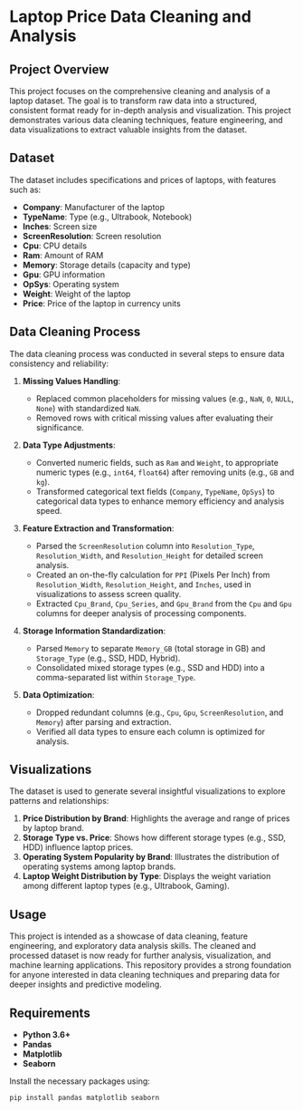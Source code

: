 # Laptop Price Data Cleaning and Analysis

## Project Overview
This project focuses on the comprehensive cleaning and analysis of a laptop dataset. The goal is to transform raw data into a structured, consistent format ready for in-depth analysis and visualization. This project demonstrates various data cleaning techniques, feature engineering, and data visualizations to extract valuable insights from the dataset.

## Dataset
The dataset includes specifications and prices of laptops, with features such as:
- **Company**: Manufacturer of the laptop
- **TypeName**: Type (e.g., Ultrabook, Notebook)
- **Inches**: Screen size
- **ScreenResolution**: Screen resolution
- **Cpu**: CPU details
- **Ram**: Amount of RAM
- **Memory**: Storage details (capacity and type)
- **Gpu**: GPU information
- **OpSys**: Operating system
- **Weight**: Weight of the laptop
- **Price**: Price of the laptop in currency units

## Data Cleaning Process
The data cleaning process was conducted in several steps to ensure data consistency and reliability:

1. **Missing Values Handling**:
   - Replaced common placeholders for missing values (e.g., `NaN`, `0`, `NULL`, `None`) with standardized `NaN`.
   - Removed rows with critical missing values after evaluating their significance.

2. **Data Type Adjustments**:
   - Converted numeric fields, such as `Ram` and `Weight`, to appropriate numeric types (e.g., `int64`, `float64`) after removing units (e.g., `GB` and `kg`).
   - Transformed categorical text fields (`Company`, `TypeName`, `OpSys`) to categorical data types to enhance memory efficiency and analysis speed.

3. **Feature Extraction and Transformation**:
   - Parsed the `ScreenResolution` column into `Resolution_Type`, `Resolution_Width`, and `Resolution_Height` for detailed screen analysis.
   - Created an on-the-fly calculation for `PPI` (Pixels Per Inch) from `Resolution_Width`, `Resolution_Height`, and `Inches`, used in visualizations to assess screen quality.
   - Extracted `Cpu_Brand`, `Cpu_Series`, and `Gpu_Brand` from the `Cpu` and `Gpu` columns for deeper analysis of processing components.

4. **Storage Information Standardization**:
   - Parsed `Memory` to separate `Memory_GB` (total storage in GB) and `Storage_Type` (e.g., SSD, HDD, Hybrid).
   - Consolidated mixed storage types (e.g., SSD and HDD) into a comma-separated list within `Storage_Type`.

5. **Data Optimization**:
   - Dropped redundant columns (e.g., `Cpu`, `Gpu`, `ScreenResolution`, and `Memory`) after parsing and extraction.
   - Verified all data types to ensure each column is optimized for analysis.

## Visualizations
The dataset is used to generate several insightful visualizations to explore patterns and relationships:

1. **Price Distribution by Brand**: Highlights the average and range of prices by laptop brand.
2. **Storage Type vs. Price**: Shows how different storage types (e.g., SSD, HDD) influence laptop prices.
3. **Operating System Popularity by Brand**: Illustrates the distribution of operating systems among laptop brands.
4. **Laptop Weight Distribution by Type**: Displays the weight variation among different laptop types (e.g., Ultrabook, Gaming).

## Usage
This project is intended as a showcase of data cleaning, feature engineering, and exploratory data analysis skills. The cleaned and processed dataset is now ready for further analysis, visualization, and machine learning applications. This repository provides a strong foundation for anyone interested in data cleaning techniques and preparing data for deeper insights and predictive modeling.

## Requirements
- **Python 3.6+**
- **Pandas**
- **Matplotlib**
- **Seaborn**

Install the necessary packages using:
```bash
pip install pandas matplotlib seaborn

